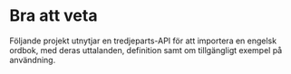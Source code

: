 <h1>Bra att veta</h1>

Följande projekt utnytjar en tredjeparts-API för att importera en engelsk ordbok, med deras uttalanden, definition samt om tillgängligt exempel på användning.
